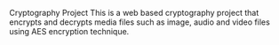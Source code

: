 Cryptography Project
This is a web based cryptography project that encrypts and decrypts media files such as image, audio and video files using AES encryption technique.
